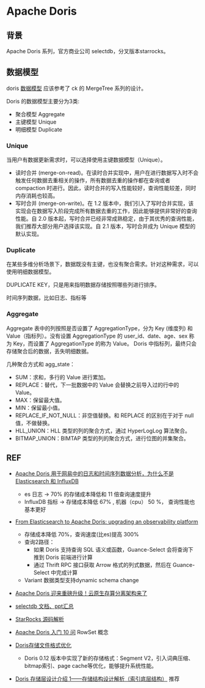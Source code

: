 
# Apache Doris

## 背景
Apache Doris 系列，官方商业公司 selectdb，分叉版本starrocks。 



## 数据模型

doris [数据模型](https://doris.apache.org/zh-CN/docs/table-design/data-model/overview) 应该参考了 ck 的 MergeTree 系列的设计。

Doris 的数据模型主要分为3类:

- 聚合模型 Aggregate
- 主键模型 Unique
- 明细模型 Duplicate

### Unique
当用户有数据更新需求时，可以选择使用主键数据模型（Unique）。

- 读时合并 (merge-on-read)。在读时合并实现中，用户在进行数据写入时不会触发任何数据去重相关的操作，所有数据去重的操作都在查询或者 compaction 时进行。因此，读时合并的写入性能较好，查询性能较差，同时内存消耗也较高。
- 写时合并 (merge-on-write)。在 1.2 版本中，我们引入了写时合并实现，该实现会在数据写入阶段完成所有数据去重的工作，因此能够提供非常好的查询性能。自 2.0 版本起，写时合并已经非常成熟稳定，由于其优秀的查询性能，我们推荐大部分用户选择该实现。自 2.1 版本，写时合并成为 Unique 模型的默认实现。



### Duplicate
在某些多维分析场景下，数据既没有主键，也没有聚合需求。针对这种需求，可以使用明细数据模型。

DUPLICATE KEY，只是用来指明数据存储按照哪些列进行排序。

时间序列数据，比如日志、指标等

### Aggregate

Aggregate 表中的列按照是否设置了 AggregationType，分为 Key (维度列) 和 Value（指标列）。没有设置 AggregationType 的 user_id、date、age、sex 称为 Key，而设置了 AggregationType 的称为 Value。
Doris 中指标列，最终只会存储聚合后的数据，丢失明细数据。


几种聚合方式和 agg_state：

- SUM：求和，多行的 Value 进行累加。
- REPLACE：替代，下一批数据中的 Value 会替换之前导入过的行中的 Value。
- MAX：保留最大值。
- MIN：保留最小值。
- REPLACE_IF_NOT_NULL：非空值替换。和 REPLACE 的区别在于对于 null 值，不做替换。
- HLL_UNION：HLL 类型的列的聚合方式，通过 HyperLogLog 算法聚合。
- BITMAP_UNION：BIMTAP 类型的列的聚合方式，进行位图的并集聚合。


## REF

- [Apache Doris 用于网易中的日志和时间序列数据分析，为什么不是 Elasticsearch 和 InfluxDB](https://doris.apache.org/blog/apache-doris-for-log-and-time-series-data-analysis-in-netease/)
    - es 日志 -> 70% 的存储成本降低和 11 倍查询速度提升
    - InfluxDB 指标 -> 存储成本降低 67% , 机器（cpu） 50 %， 查询性能也基本更好
- [From Elasticsearch to Apache Doris: upgrading an observability platform](https://doris.apache.org/blog/from-elasticsearch-to-apache-doris-upgrading-an-observability-platform/)
    - 存储成本降低 70%，查询速度(比es)提高 300%
    - 查询2路径：
        - 如果 Doris 支持查询 SQL 语义或函数，Guance-Select 会将查询下推到 Doris 前端进行计算
        - 通过 Thrift RPC 接口获取 Arrow 格式的列式数据，然后在 Guance-Select 中完成计算
    - Variant 数据类型支持dynamic schema change

- [Apache Doris 迎来重磅升级！云原生存算分离架构来了](https://www.infoq.cn/article/u9x7rwcqvkeq2ptbmm3n)


- [selectdb 文档、ppt汇总](https://selectdb.feishu.cn/docx/doxcnm0uTBWFTc4Qn9A1WHuqrcg)


- [StarRocks 源码解析](https://www.zhihu.com/column/c_1595736761170358272)

- [Apache Doris 入门 10 问](https://cloud.tencent.com/developer/article/2378217) RowSet 概念

- [Doris存储文件格式优化](https://doris.apache.org/zh-CN/community/design/doris_storage_optimization)
    - Doris 0.12 版本中实现了新的存储格式：Segment V2，引入词典压缩、bitmap索引、page cache等优化，能够提升系统性能。
- [Doris 存储层设计介绍 1——存储结构设计解析（索引底层结构）](https://blog.csdn.net/SHWAITME/article/details/136155008) 推荐
 